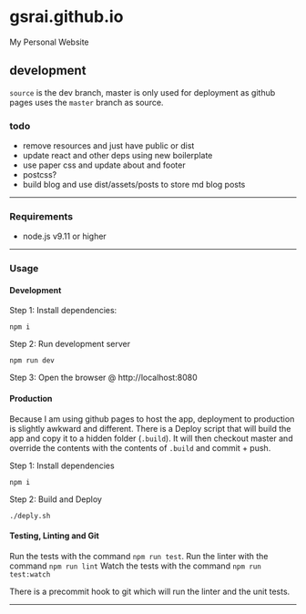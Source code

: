 # gsrai.github.io #

My Personal Website

## development ##

`source` is the dev branch, master is only used for deployment
as github pages uses the `master` branch as source.

### todo ###

- remove resources and just have public or dist
- update react and other deps using new boilerplate
- use paper css and update about and footer
- postcss?
- build blog and use dist/assets/posts to store md blog posts

***

### Requirements ###

- node.js v9.11 or higher

***

### Usage ###

#### Development ####

Step 1: Install dependencies:

```npm i```

Step 2: Run development server

```npm run dev```

Step 3: Open the browser @ http://localhost:8080

#### Production ####

Because I am using github pages to host the app, deployment to production is slightly awkward and different.
There is a Deploy script that will build the app and copy it to a hidden folder (`.build`). It will then checkout
master and override the contents with the contents of `.build` and commit + push.

Step 1: Install dependencies

```npm i```

Step 2: Build and Deploy

```./deply.sh```

#### Testing, Linting and Git ####

Run the tests with the command ```npm run test```.
Run the linter with the command ```npm run lint```
Watch the tests with the command ```npm run test:watch```

There is a precommit hook to git which will run the linter and the unit tests.

***